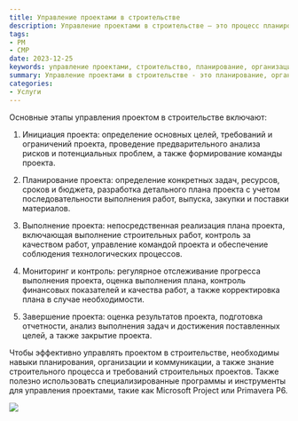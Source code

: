 ```yaml
---
title: Управление проектами в строительстве
description: Управление проектами в строительстве – это процесс планирования, организации, контроля и координации всех этапов строительного проекта, с целью достижения поставленных целей в рамках заданных сроков, бюджета и качества.
tags:
- PM
- СМР
date: 2023-12-25
keywords: управление проектами, строительство, планирование, организация, контроль, сроки, бюджет, качество
summary: Управление проектами в строительстве - это планирование, организация, контроль и координация всех этапов строительного проекта для достижения поставленных целей в рамках сроков, бюджета и качества. Этапы управления проектом - инициация проекта, планирование, выполнение работ, мониторинг и контроль, а также завершение проекта. Для эффективного управления необходимы навыки планирования, организации и коммуникации, а также знание требований строительства. Важно использовать специализированные программы и инструменты для управления проектами.
categories:
- Услуги
---
```


Основные этапы управления проектом в строительстве включают:

1. Инициация проекта: определение основных целей, требований и ограничений проекта, проведение предварительного анализа рисков и потенциальных проблем, а также формирование команды проекта.

2. Планирование проекта: определение конкретных задач, ресурсов, сроков и бюджета, разработка детального плана проекта с учетом последовательности выполнения работ, выпуска, закупки и поставки материалов.

3. Выполнение проекта: непосредственная реализация плана проекта, включающая выполнение строительных работ, контроль за качеством работ, управление командой проекта и обеспечение соблюдения технологических процессов.

4. Мониторинг и контроль: регулярное отслеживание прогресса выполнения проекта, оценка выполнения плана, контроль финансовых показателей и качества работ, а также корректировка плана в случае необходимости.

5. Завершение проекта: оценка результатов проекта, подготовка отчетности, анализ выполнения задач и достижения поставленных целей, а также закрытие проекта.

Чтобы эффективно управлять проектом в строительстве, необходимы навыки планирования, организации и коммуникации, а также знание строительного процесса и требований строительных проектов. Также полезно использовать специализированные программы и инструменты для управления проектами, такие как Microsoft Project или Primavera P6.

![](https://dedov.ws/wp-content/uploads/2023/07/img_pv1qiqxgvazjpoobe6ti.png)